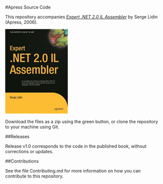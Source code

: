 #Apress Source Code

This repository accompanies [*Expert .NET 2.0 IL Assembler*](http://www.apress.com/9781590596463) by Serge Lidin (Apress, 2006).

![Cover image](9781590596463.jpg)

Download the files as a zip using the green button, or clone the repository to your machine using Git.

##Releases

Release v1.0 corresponds to the code in the published book, without corrections or updates.

##Contributions

See the file Contributing.md for more information on how you can contribute to this repository.
